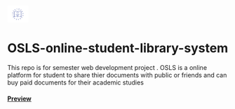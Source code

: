 <img src="/TRANSPARENT/logo.png" width="48">

# OSLS-online-student-library-system
This repo is for semester web development project . OSLS is a online platform for student to share thier documents with public or friends and can buy paid documents for their academic studies
 #### [Preview](https://daniyaniazi.github.io/OSLS-online-student-library-system/)

